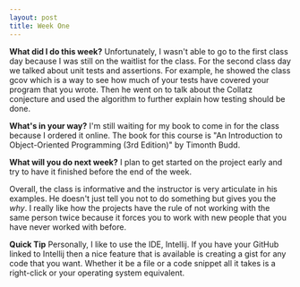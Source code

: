 ```yaml
---
layout: post
title: Week One
---
```


**What did I do this week?**
Unfortunately, I wasn't able to go to the first class day because I was still on the waitlist for the class. For the second class day we talked about unit tests and assertions. For example, he showed the class gcov which is a way to see how much of your tests have covered your program that you wrote. Then he went on to talk about the Collatz conjecture and used the algorithm to further explain how testing should be done.

**What's in your way?**
I'm still waiting for my book to come in for the class because I ordered it online. The book for this course is "An Introduction to Object-Oriented Programming (3rd Edition)" by Timonth Budd.

**What will you do next week?**
I plan to get started on the project early and try to have it finished before the end of the week.


Overall, the class is informative and the instructor is very articulate in his examples. He doesn't just tell you not to do something but gives you the _why_. I really like how the projects have the rule of not working with the same person twice because it forces you to work with new people that you have never worked with before.

**Quick Tip**
Personally, I like to use the IDE, Intellij. If you have your GitHub linked to Intellij then a nice feature that is available is creating a gist for any code that you want. Whether it be a file or a code snippet all it takes is a right-click or your operating system equivalent.
